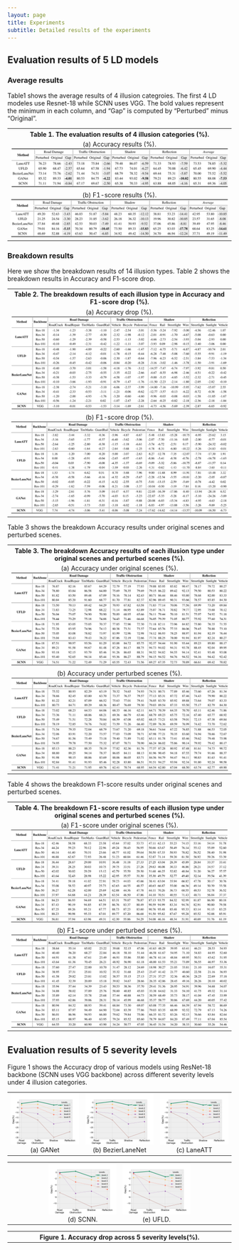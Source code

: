 ```yaml
---
layout: page
title: Experiments
subtitle: Detailed results of the experiments
---
```


## Evaluation results of 5 LD models 

### Average results

Table1 shows the average results of 4 illusion categroies. The first 4 LD modeles use Resnet-18 while SCNN uses VGG. The bold values represent the minimum in each column, and “Gap” is computed by “Perturbed” minus “Original”.

<div>
<table border="0" style="max-width:100%; border-collapse: collapse; text-align:center;">
    <col align="center" width="100%">
    <tr style="border: none">
        <th style="text-align:center; border: none">Table 1. The evaluation results of 4 illusion categories (%).</th>
    </tr>
    <tr style="border: none">
        <td style="border: none">
            (a) Accuracy results (%).
            <img src="./assets/img/acc.png">
        </td>
    </tr>
    <tr style="border: none">
        <td style="border: none">
            (b) F1-score results (%).
            <img src="./assets/img/f1.png">
        </td>
    </tr>
</table>
</div>


### Breakdown results

Here we show the breakdown results of 14 illusion types.
Table 2 shows the breakdown results in Accuracy and F1-score drop.

<div>
<table border="0" style="max-width:100%; border-collapse: collapse; text-align:center;">
    <col align="center" width="100%">
    <tr style="border: none">
        <th style="text-align:center; border: none">Table 2. The breakdown results of each illusion type in Accuracy and F1-score drop (%).</th>
    </tr>
    <tr style="border: none">
        <td style="border: none">
            (a) Accuracy drop (%).
            <img src="./assets/img/acc_drop.png">
        </td>
    </tr>
    <tr style="border: none">
        <td style="border: none">
            (b) F1-score drop (%).
            <img src="./assets/img/f1_drop.png">
        </td>
    </tr>
</table>
</div>

Table 3 shows the breakdown Accuracy results under original scenes and perturbed scenes.

<div>
<table border="0" style="max-width:100%; border-collapse: collapse; text-align:center;">
    <col align="center" width="100%">
    <tr style="border: none">
        <th style="text-align:center; border: none">Table 3. The breakdown Accuracy results of each illusion type under original scenes and perturbed scenes (%).</th>
    </tr>
    <tr style="border: none">
        <td style="border: none">
            (a) Accuracy under original scenes (%).
            <img src="./assets/img/acc_original.png">
        </td>
    </tr>
    <tr style="border: none">
        <td style="border: none">
            (b) Accuracy under perturbed scenes (%).
            <img src="./assets/img/acc_perturbed.png">
        </td>
    </tr>
</table>
</div>

Table 4 shows the breakdown F1-score results under original scenes and perturbed scenes.

<div>
<table border="0" style="max-width:100%; border-collapse: collapse; text-align:center;">
    <col align="center" width="100%">
    <tr style="border: none">
        <th style="text-align:center; border: none">Table 4. The breakdown F1-score results of each illusion type under original scenes and perturbed scenes (%).</th>
    </tr>
    <tr style="border: none">
        <td style="border: none">
            (a) F1-score under original scenes (%).
            <img src="./assets/img/f1_original.png">
        </td>
    </tr>
    <tr style="border: none">
        <td style="border: none">
            (b) F1-score under perturbed scenes (%).
            <img src="./assets/img/f1_perturbed.png">
        </td>
    </tr>
</table>
</div>

## Evaluation results of 5 severity levels

Figure 1 shows the Accuracy drop of various models using ResNet-18 backbone (SCNN uses VGG backbone) across different severity levels under 4 illusion categories.

<div>
<table border="0" style="max-width:100%; border-collapse: collapse; text-align:center;">
    <col align="center" width="33%">
    <col align="center" width="33%">
    <col align="center" width="33%">
    <tr style="border: none">
        <td style="border: none">
            <img src="./assets/img/ganet-final_exp_res18_s8.png">
            (a) GANet
        </td>
        <td style="border: none">
            <img src="./assets/img/ganet-final_exp_res18_s8.png">
            (b) BezierLaneNet
        </td>
        <td style="border: none">
            <img src="./assets/img/ganet-final_exp_res18_s8.png">
            (c) LaneATT
        </td>
    </tr>
</table>
</div>

<div>
<table border="0" style="max-width:100%; border-collapse: collapse; text-align:center;">
    <col align="center" width="17%">
    <col align="center" width="33%">
    <col align="center" width="33%">
    <col align="center" width="17%">
    <tr style="border: none">
        <td style="border: none">
        </td>
        <td style="border: none">
            <img src="./assets/img/SCNN-vgg16.png">
            (d) SCNN.
        </td>
        <td style="border: none">
            <img src="./assets/img/SCNN-vgg16.png">
            (e) UFLD.
        </td>
        <td style="border: none">
        </td>
    </tr>
</table>
</div>
<div>
<table border="0" style="max-width:100%; border-collapse: collapse; text-align:center;">
    <col align="center" width="50%">
    <tr style="border: none">
        <th style="text-align:center; border: none">
        Figure 1. Accuracy drop across 5 severity levels(%).
        </th>
    </tr>
</table>
</div>
